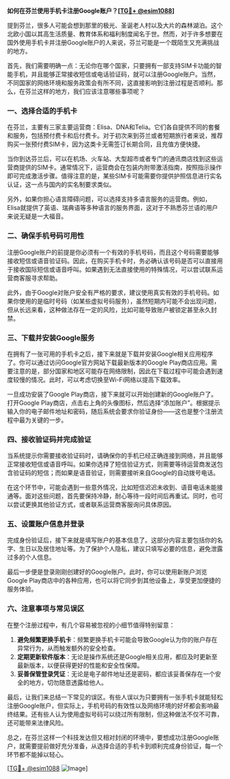 **如何在芬兰使用手机卡注册Google账户？[[TG💪+ @esim1088](https://t.me/s/esim1088)]**

提到芬兰，很多人可能会想到那里的极光、圣诞老人村以及大片的森林湖泊。这个北欧小国以其高生活质量、教育体系和福利制度闻名于世。然而，对于许多想要在国外使用手机卡并注册Google账户的人来说，芬兰可能是一个既陌生又充满挑战的地方。

首先，我们需要明确一点：无论你在哪个国家，只要拥有一部支持SIM卡功能的智能手机，并且能够正常接收短信或电话验证码，就可以注册Google账户。当然，不同国家的网络环境和服务政策会有所不同，这直接影响到注册过程是否顺利。那么，在芬兰这样的地方，我们应该注意哪些事项呢？

### 一、选择合适的手机卡

在芬兰，主要有三家主要运营商：Elisa、DNA和Telia。它们各自提供不同的套餐和服务，包括预付费卡和后付费卡。对于初次来到芬兰或者短期旅行者来说，推荐购买一张预付费SIM卡，因为这类卡无需签订长期合同，且充值方便快捷。

当你到达芬兰后，可以在机场、火车站、大型超市或者专门的通讯商店找到这些运营商提供的SIM卡。通常情况下，运营商会在包装内附带激活指南，按照指示操作即可完成激活步骤。值得注意的是，某些SIM卡可能需要你提供护照信息进行实名认证，这一点与国内的实名制要求类似。

另外，如果你担心语言障碍问题，可以选择支持多语言服务的运营商。例如，Elisa就提供了英语、瑞典语等多种语言的服务界面，这对于不熟悉芬兰语的用户来说无疑是一大福音。

### 二、确保手机号码可用性

注册Google账户的前提是你必须有一个有效的手机号码，而且这个号码需要能够接收短信或语音验证码。因此，在购买手机卡时，务必确认该号码是否可以直接用于接收国际短信或语音呼叫。如果遇到无法直接使用的特殊情况，可以尝试联系运营商客服寻求帮助。

此外，由于Google对账户安全有严格的要求，建议使用真实有效的手机号码。如果你使用的是临时号码（如某些虚拟号码服务），虽然短期内可能不会出现问题，但从长远来看，这种做法存在一定的风险，比如可能导致账户被锁定甚至永久封禁。

### 三、下载并安装Google服务

在拥有了一张可用的手机卡之后，接下来就是下载并安装Google相关应用程序了。你可以通过访问Google官方网站下载最新版本的Google Play商店应用。需要注意的是，部分国家和地区可能存在网络限制，因此在下载过程中可能会遇到速度较慢的情况。此时，可以考虑切换至Wi-Fi网络以提高下载效率。

一旦成功安装了Google Play商店，接下来就可以开始创建新的Google账户了。打开Google Play商店，点击右上角的头像图标，然后选择“添加账户”。根据提示输入你的电子邮件地址和密码，随后系统会要求你验证身份——这也是整个注册流程中最为关键的一步。

### 四、接收验证码并完成验证

当系统提示你需要接收验证码时，请确保你的手机已经正确连接到网络，并且能够正常接收短信或语音呼叫。如果你选择了短信验证方式，则需要等待运营商发送包含验证码的短信；而如果是语音验证，则需要接听来自Google的自动拨号电话。

在这个环节中，可能会遇到一些意外情况，比如短信迟迟未收到、语音电话未能接通等。面对这些问题，首先要保持冷静，耐心等待一段时间后再重试。同时，也可以尝试更换其他验证方式，或者联系运营商客服询问具体原因。

### 五、设置账户信息并登录

完成身份验证后，接下来就是填写账户的基本信息了。这部分内容主要包括你的名字、生日以及居住地址等。为了保护个人隐私，建议只填写必要的信息，避免泄露过多的个人信息。

最后一步便是登录刚刚创建好的Google账户。此时，你可以使用新账户浏览Google Play商店中的各种应用，也可以将它同步到其他设备上，享受更加便捷的服务体验。

### 六、注意事项与常见误区

在整个注册过程中，有几个容易被忽视的小细节值得特别留意：

1. **避免频繁更换手机卡**：频繁更换手机卡可能会导致Google认为你的账户存在异常行为，从而触发额外的安全检查。
2. **定期更新软件版本**：无论是操作系统还是Google相关应用，都应及时更新至最新版本，以便获得更好的性能和安全性保障。
3. **妥善保管登录凭证**：无论是电子邮件地址还是密码，都应该妥善保存在一个安全的地方，切勿随意透露给他人。

最后，让我们来总结一下常见的误区。有些人误以为只要拥有一张手机卡就能轻松注册Google账户，但实际上，手机号码的有效性以及网络环境的好坏都会影响最终结果。还有些人认为使用虚拟号码可以绕过所有限制，但这种做法不仅不可靠，还可能带来法律风险。

总之，在芬兰这样一个科技发达但又相对封闭的环境中，要想成功注册Google账户，就需要提前做好充分准备，从选择合适的手机卡到顺利完成身份验证，每一个环节都不能掉以轻心。

[[TG💪+ @esim1088](https://t.me/s/esim1088) ![Image](https://i.postimg.cc/4NQfJmqS/Snipaste-2025-05-13-00-14-12.png)]